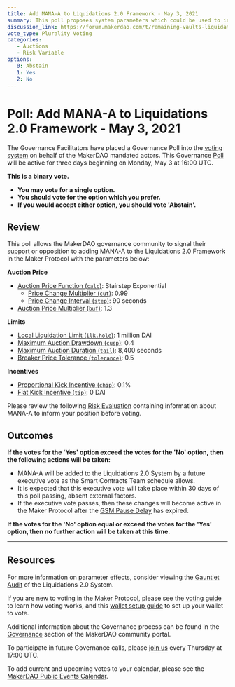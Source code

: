 ```yaml
---
title: Add MANA-A to Liquidations 2.0 Framework - May 3, 2021
summary: This poll proposes system parameters which could be used to initialize MANA-A with the Liquidations 2.0 Framework.
discussion_link: https://forum.makerdao.com/t/remaining-vaults-liquidations-2-0-parameters/7753
vote_type: Plurality Voting
categories:
   - Auctions
   - Risk Variable
options:
   0: Abstain
   1: Yes
   2: No
---
```

# Poll: Add MANA-A to Liquidations 2.0 Framework - May 3, 2021

The Governance Facilitators have placed a Governance Poll into the [voting system](https://vote.makerdao.com/polling) on behalf of the MakerDAO mandated actors. This Governance [Poll](https://community-development.makerdao.com/en/learn/governance/on-chain-gov) will be active for three days beginning on Monday, May 3 at 16:00 UTC.

**This is a binary vote.** 
- **You may vote for a single option.** 
- **You should vote for the option which you prefer.**
- **If you would accept either option, you should vote 'Abstain'.**

## Review

This poll allows the MakerDAO governance community to signal their support or opposition to adding MANA-A to the Liquidations 2.0 Framework in the Maker Protocol with the parameters below:

**Auction Price**
* [Auction Price Function (`calc`)](https://community-development.makerdao.com/en/learn/governance/param-auction-price-function): Stairstep Exponential
   * [Price Change Multiplier (`cut`)](https://community-development.makerdao.com/en/learn/governance/param-auction-price-function): 0.99
   * [Price Change Interval (`step`)](https://community-development.makerdao.com/en/learn/governance/param-auction-price-function): 90 seconds
* [Auction Price Multiplier (`buf`)](https://community-development.makerdao.com/en/learn/governance/param-auction-price-multiplier): 1.3

**Limits**
* [Local Liquidation Limit (`ilk.hole`)](https://community-development.makerdao.com/en/learn/governance/param-local-liquidation-limit): 1 million DAI
* [Maximum Auction Drawdown (`cusp`)](https://community-development.makerdao.com/en/learn/governance/param-max-auction-drawdown): 0.4
* [Maximum Auction Duration (`tail`)](https://community-development.makerdao.com/en/learn/governance/param-max-auction-duration): 8,400 seconds
* [Breaker Price Tolerance (`tolerance`)](https://community-development.makerdao.com/en/learn/governance/param-breaker-price-tolerance): 0.5

**Incentives**
* [Proportional Kick Incentive (`chip`)](https://community-development.makerdao.com/en/learn/governance/param-proportional-kick-incentive): 0.1%
* [Flat Kick Incentive (`tip`)](https://community-development.makerdao.com/en/learn/governance/param-flat-kick-incentive): 0 DAI

Please review the following [Risk Evaluation](https://forum.makerdao.com/t/remaining-vaults-liquidations-2-0-parameters/7753) containing information about MANA-A to inform your position before voting.

## Outcomes

**If the votes for the 'Yes' option exceed the votes for the 'No' option, then the following actions will be taken:**
* MANA-A will be added to the Liquidations 2.0 System by a future executive vote as the Smart Contracts Team schedule allows. 
* It is expected that this executive vote will take place within 30 days of this poll passing, absent external factors.
* If the executive vote passes, then these changes will become active in the Maker Protocol after the [GSM Pause Delay](https://community-development.makerdao.com/en/learn/governance/param-gsm-pause-delay) has expired.

**If the votes for the 'No' option equal or exceed the votes for the 'Yes' option, then no further action will be taken at this time.**

---

## Resources

For more information on parameter effects, consider viewing the [Gauntlet Audit](https://maker-report.gauntlet.network/) of the Liquidations 2.0 System. 

If you are new to voting in the Maker Protocol, please see the [voting guide](https://community-development.makerdao.com/en/learn/governance/how-voting-works/) to learn how voting works, and this [wallet setup guide](https://community-development.makerdao.com/en/learn/governance/voting-setup/) to set up your wallet to vote.

Additional information about the Governance process can be found in the [Governance](https://community-development.makerdao.com/en/learn/governance) section of the MakerDAO community portal.

To participate in future Governance calls, please [join us](https://github.com/makerdao/community/tree/master/governance/governance-and-risk-meetings) every Thursday at 17:00 UTC.

To add current and upcoming votes to your calendar, please see the [MakerDAO Public Events Calendar](https://calendar.google.com/calendar/embed?src=makerdao.com_3efhm2ghipksegl009ktniomdk%40group.calendar.google.com&ctz=UTC&mode=week&showCalendars=0&showPrint=0).